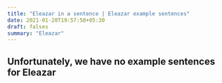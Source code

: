 ```yaml
---
title: "Eleazar in a sentence | Eleazar example sentences"
date: 2021-01-20T19:57:50+05:30
draft: falses
summary: "Eleazar"
---
```

## Unfortunately, we have no example sentences for Eleazar                 
